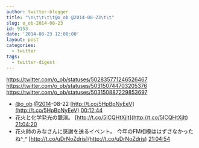 ```yaml
---
author: twitter-blogger
title: "\n\t\t\t\t@o_ob @2014-08-23\t\t"
slug: o_ob-2014-08-23
id: 9153
date: '2014-08-23 12:00:00'
layout: post
categories:
  - twitter
tags:
  - twitter-digest
---
```


https://twitter.com/o_ob/statuses/502835771246526467 https://twitter.com/o_ob/statuses/503150744703205376 https://twitter.com/o_ob/statuses/503150887229853697  

*   [@o_ob](https://twitter.com/o_ob) [@2014](https://twitter.com/2014)-08-22 [http://t.co/5HpBpNyEeV](http://t.co/5HpBpNyEeV) [00:12:44](https://twitter.com/o_ob/statuses/502835771246526467)
*   花火と化学発光の競演。 [http://t.co/5ICQHtXjIt](http://t.co/5ICQHtXjIt) [21:04:20](https://twitter.com/o_ob/statuses/503150744703205376)
*   花火師のみなさんに感謝を送るイベント。 今年のFM相模ははずさなかったね^_^ [http://t.co/uDrNoZdris](http://t.co/uDrNoZdris) [21:04:54](https://twitter.com/o_ob/statuses/503150887229853697)